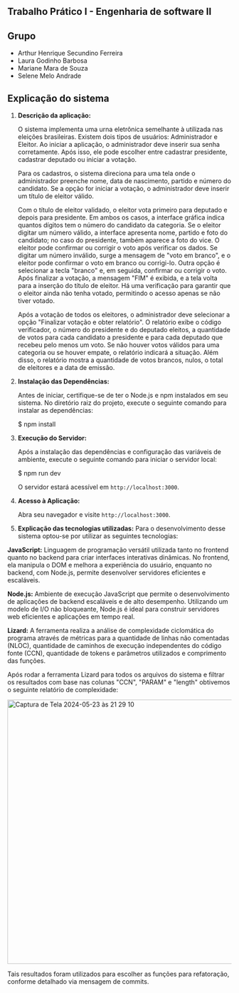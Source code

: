 Trabalho Prático I - Engenharia de software II
---
## Grupo
- Arthur Henrique Secundino Ferreira
- Laura Godinho Barbosa
- Mariane Mara de Souza
- Selene Melo Andrade

## Explicação do sistema
1. **Descrição da aplicação:**
   
   O sistema implementa uma urna eletrônica semelhante à utilizada nas eleições brasileiras. Existem dois tipos de usuários: Administrador e Eleitor. Ao iniciar a aplicação, o administrador deve inserir sua senha corretamente. Após isso, ele pode escolher entre cadastrar presidente, cadastrar deputado ou iniciar a votação.

   Para os cadastros, o sistema direciona para uma tela onde o administrador preenche nome, data de nascimento, partido e número do candidato. Se a opção for iniciar a votação, o administrador deve inserir um título de eleitor válido.

   Com o título de eleitor validado, o eleitor vota primeiro para deputado e depois para presidente. Em ambos os casos, a interface gráfica indica quantos dígitos tem o número do candidato da categoria. Se o eleitor digitar um número válido, a interface apresenta nome, partido e foto do candidato; no caso do presidente, também aparece a foto do vice. O eleitor pode confirmar ou corrigir o voto após verificar os dados. Se digitar um número inválido, surge a mensagem de "voto em branco", e o eleitor pode confirmar o voto em branco ou corrigi-lo. Outra opção é selecionar a tecla "branco" e, em seguida, confirmar ou corrigir o voto. Após finalizar a votação, a mensagem "FIM" é exibida, e a tela volta para a inserção do título de eleitor. Há uma verificação para garantir que o eleitor ainda não tenha votado, permitindo o acesso apenas se não tiver votado.

   Após a votação de todos os eleitores, o administrador deve selecionar a opção "Finalizar votação e obter relatório". O relatório exibe o código verificador, o número do presidente e do deputado eleitos, a quantidade de votos para cada candidato a presidente e para cada deputado que recebeu pelo menos um voto. Se não houver votos válidos para uma categoria ou se houver empate, o relatório indicará a situação. Além disso, o relatório mostra a quantidade de votos brancos, nulos, o total de eleitores e a data de emissão.

2. **Instalação das Dependências:**
   
   Antes de iniciar, certifique-se de ter o Node.js e npm instalados em seu sistema. No diretório raiz do projeto, execute o seguinte comando para instalar as dependências:

   $ npm install

2. **Execução do Servidor:**

   Após a instalação das dependências e configuração das variáveis de ambiente, execute o seguinte comando para iniciar o servidor local:
   
   $ npm run dev

   O servidor estará acessível em `http://localhost:3000`.

3. **Acesso à Aplicação:**

   Abra seu navegador e visite `http://localhost:3000`.

5. **Explicação das tecnologias utilizadas:**
   Para o desenvolvimento desse sistema optou-se por utilizar as seguintes tecnologias:
   
**JavaScript:** 
   Linguagem de programação versátil utilizada tanto no frontend quanto no backend para criar interfaces interativas dinâmicas. No frontend, ela manipula o DOM e melhora a experiência do usuário, enquanto no backend, com Node.js, permite desenvolver servidores eficientes e escaláveis.

**Node.js:** 
   Ambiente de execução  JavaScript que permite o desenvolvimento de aplicações de backend escaláveis e de alto desempenho. Utilizando um modelo de I/O não bloqueante, Node.js é ideal para construir servidores web eficientes e aplicações em tempo real.

**Lizard:**
   A ferramenta realiza a análise de complexidade ciclomática do programa através de métricas para a quantidade de linhas não comentadas (NLOC), quantidade de caminhos de execução independentes do código fonte (CCN), quantidade de tokens e parâmetros utilizados e comprimento das funções.
   
   Após rodar a ferramenta Lizard para todos os arquivos do sistema e filtrar os resultados com base nas colunas "CCN", "PARAM" e "length" obtivemos o seguinte relatório de complexidade:
   
   <img width="593" alt="Captura de Tela 2024-05-23 às 21 29 10" src="https://github.com/lauragodinho16/tp-es-2/assets/47701665/28e60763-e60b-48cc-a043-5e7e770864e4">

   Tais resultados foram utilizados para escolher as funções para refatoração, conforme detalhado via mensagem de commits.
